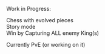 Work in Progress:

Chess with evolved pieces  
Story mode  
Win by Capturing ALL enemy King(s)  

Currently PvE (or working on it)
